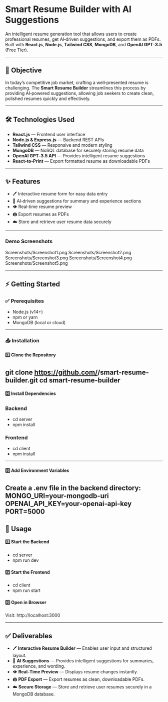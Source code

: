 # Smart Resume Builder with AI Suggestions

An intelligent resume generation tool that allows users to create professional resumes, get AI‑driven suggestions, and export them as PDFs.  
Built with **React.js**, **Node.js**, **Tailwind CSS**, **MongoDB**, and **OpenAI GPT‑3.5** (Free Tier).

---

## 🎯 Objective
In today’s competitive job market, crafting a well‑presented resume is challenging. The **Smart Resume Builder** streamlines this process by providing AI‑powered suggestions, allowing job seekers to create clean, polished resumes quickly and effectively.

---

## 🛠️ Technologies Used
- **React.js** — Frontend user interface
- **Node.js & Express.js** — Backend REST APIs
- **Tailwind CSS** — Responsive and modern styling
- **MongoDB** — NoSQL database for securely storing resume data
- **OpenAI GPT‑3.5 API** — Provides intelligent resume suggestions
- **React‑to‑Print** — Export formatted resume as downloadable PDFs

---

## ✨ Features
- 🖊️ Interactive resume form for easy data entry  
- 🧠 AI‑driven suggestions for summary and experience sections  
- 👁️ Real‑time resume preview  
- 🖨️ Export resumes as PDFs  
- ☁️ Store and retrieve user resume data securely

---

### Demo Screenshots

Screenshots/Screenshot1.png
Screenshots/Screenshot2.png
Screenshots/Screenshot3.png
Screenshots/Screenshot4.png
Screenshots/Screenshot5.png

---

## ⚡️ Getting Started

### ✅ Prerequisites
- Node.js (v14+)  
- npm or yarn  
- MongoDB (local or cloud)

---

### 📥 Installation

#### 1️⃣ Clone the Repository

git clone https://github.com/<your-username>/smart-resume-builder.git
cd smart-resume-builder
---
#### 2️⃣ Install Dependencies

### Backend
- cd server
- npm install

### Frontend
- cd client
- npm install
---
#### 3️⃣ Add Environment Variables
Create a .env file in the backend directory:
MONGO_URI=your-mongodb-uri
OPENAI_API_KEY=your-openai-api-key
PORT=5000
---
## 🚀 Usage
#### 1️⃣ Start the Backend
- cd server
- npm run dev

#### 2️⃣ Start the Frontend
- cd client
- npm run start

#### 3️⃣ Open in Browser
Visit: http://localhost:3000

---
## ✅ Deliverables
- 🖊️ **Interactive Resume Builder** — Enables user input and structured layout.
- 🧠 **AI Suggestions** — Provides intelligent suggestions for summaries, experience, and wording.
- 👁️ **Real‑Time Preview** — Displays resume changes instantly.
- 🖨️ **PDF Export** — Export resumes as clean, downloadable PDFs.
- ☁️ **Secure Storage** — Store and retrieve user resumes securely in a MongoDB database.




